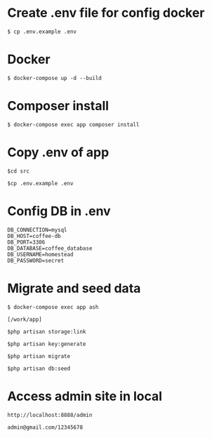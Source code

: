 # Create .env file for config docker
```
$ cp .env.example .env
```
# Docker
```
$ docker-compose up -d --build

```

# Composer install
```
$ docker-compose exec app composer install

```
# Copy .env of app
```
$cd src

$cp .env.example .env

```
# Config DB in .env 
```
DB_CONNECTION=mysql
DB_HOST=coffee-db
DB_PORT=3306
DB_DATABASE=coffee_database
DB_USERNAME=homestead
DB_PASSWORD=secret

```

# Migrate and seed data
```
$ docker-compose exec app ash

[/work/app]

$php artisan storage:link

$php artisan key:generate

$php artisan migrate

$php artisan db:seed

```

# Access admin site in local

```
http://localhost:8888/admin

admin@gmail.com/12345678

```
